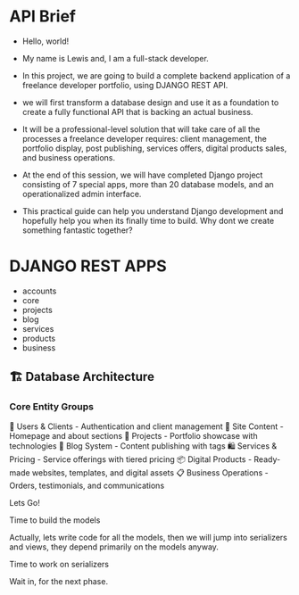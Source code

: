 # API Brief
  - Hello, world!
  - My name is Lewis and, I am a full-stack developer.
 
  - In this project, we are going to build a complete backend application of a freelance developer portfolio, using DJANGO REST API.

  - we will first transform a database design and use it as a foundation to create a fully functional API that is backing an actual business.

 - It will be a professional-level solution that will take care of all the processes a freelance developer requires: client management, the portfolio display, post publishing, services offers, digital products sales, and business operations. 

 - At the end of this session, we will have completed Django project consisting of 7 special apps, more than 20 database models, and an operationalized admin interface. 

 - This practical guide can help you understand Django development and hopefully help you when its finally time to build.  Why dont we create something fantastic together?

# DJANGO REST APPS
 - accounts
 - core
 - projects
 - blog
 - services 
 - products
 - business

## 🏗️ Database Architecture
### Core Entity Groups

👥 Users & Clients - Authentication and client management
🎨 Site Content - Homepage and about sections
💼 Projects - Portfolio showcase with technologies
📝 Blog System - Content publishing with tags
🛍️ Services & Pricing - Service offerings with tiered pricing
📦 Digital Products - Ready-made websites, templates, and digital assets
📋 Business Operations - Orders, testimonials, and communications

Lets Go!

Time to build the models

Actually, lets write code for all the models, then we will jump into serializers and views, they depend primarily on the models anyway. 
 
Time to work on serializers

Wait in, for the next phase. 
